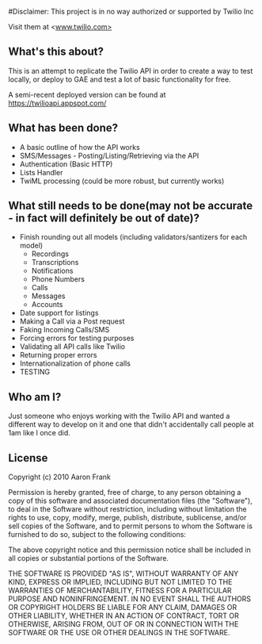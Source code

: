 #Disclaimer: This project is in no way authorized or supported by Twilio Inc

Visit them at <www.twilio.com>

## What's this about?

This is an attempt to replicate the Twilio API in order to create a way to test locally, or deploy to GAE and test a lot of basic functionality for free.

A semi-recent deployed version can be found at <a href="https://twilioapi.appspot.com/">https://twilioapi.appspot.com/</a>

## What has been done?
- A basic outline of how the API works
- SMS/Messages - Posting/Listing/Retrieving via the API
- Authentication (Basic HTTP)
- Lists Handler
- TwiML processing (could be more robust, but currently works)

## What still needs to be done(may not be accurate - in fact will definitely be out of date)?
* Finish rounding out all models (including validators/santizers for each model)
  * Recordings
  * Transcriptions
  * Notifications
  * Phone Numbers
  * Calls
  * Messages
  * Accounts
* Date support for listings
* Making a Call via a Post request
* Faking Incoming Calls/SMS
* Forcing errors for testing purposes
* Validating all API calls like Twilio
* Returning proper errors
* Internationalization of phone calls
* TESTING

## Who am I?
Just someone who enjoys working with the Twilio API and wanted a different way to develop on it and one that didn't accidentally call people at 1am like I once did.

## License
Copyright (c) 2010 Aaron Frank

Permission is hereby granted, free of charge, to any person obtaining a copy of this software and associated documentation files (the "Software"), to deal in the Software without restriction, including without limitation the rights to use, copy, modify, merge, publish, distribute, sublicense, and/or sell copies of the Software, and to permit persons to whom the Software is furnished to do so, subject to the following conditions:

The above copyright notice and this permission notice shall be included in all copies or substantial portions of the Software.

THE SOFTWARE IS PROVIDED "AS IS", WITHOUT WARRANTY OF ANY KIND, EXPRESS OR IMPLIED, INCLUDING BUT NOT LIMITED TO THE WARRANTIES OF MERCHANTABILITY, FITNESS FOR A PARTICULAR PURPOSE AND NONINFRINGEMENT. IN NO EVENT SHALL THE AUTHORS OR COPYRIGHT HOLDERS BE LIABLE FOR ANY CLAIM, DAMAGES OR OTHER LIABILITY, WHETHER IN AN ACTION OF CONTRACT, TORT OR OTHERWISE, ARISING FROM, OUT OF OR IN CONNECTION WITH THE SOFTWARE OR THE USE OR OTHER DEALINGS IN THE SOFTWARE.
